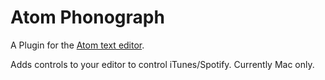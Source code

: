 # Atom Phonograph

A Plugin for the [Atom text editor](http://atom.io).

Adds controls to your editor to control iTunes/Spotify. Currently Mac only.
